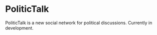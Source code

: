 # PoliticTalk
PoliticTalk is a new social network for political discussions. Currently in development.
